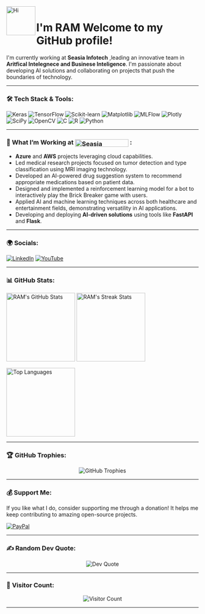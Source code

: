 <img src="https://em-content.zobj.net/source/animated-noto-color-emoji/356/waving-hand_medium-light-skin-tone_1f44b-1f3fc_1f3fc.gif" style="width: 2cm; height: 2cm;" alt="Hi" align="left"> 

# **I'm RAM** Welcome to my GitHub profile!

I'm currently working at **Seasia Infotech** ,leading an innovative team in **Aritfical Intelegnece and Businese Inteligence**. I'm passionate about developing AI solutions and collaborating on projects that push the boundaries of technology.

---

### 🛠️ **Tech Stack & Tools**:
<div align="left">
<img src="https://img.shields.io/badge/Keras-%23D00000.svg?style=for-the-badge&logo=Keras&logoColor=white" alt="Keras" /> <img src="https://img.shields.io/badge/TensorFlow-%23FF6F00.svg?style=for-the-badge&logo=TensorFlow&logoColor=white" alt="TensorFlow" /> 
<img src="https://img.shields.io/badge/scikit--learn-%23F7931E.svg?style=for-the-badge&logo=scikit-learn&logoColor=white" alt="Scikit-learn" />
<img src="https://img.shields.io/badge/matplotlib-%23ffffff.svg?style=for-the-badge&logo=Matplotlib&logoColor=black" alt="Matplotlib" />
<img src="https://img.shields.io/badge/mlflow-%23d9ead3.svg?style=for-the-badge&logo=mlflow&logoColor=blue" alt="MLFlow" />
<img src="https://img.shields.io/badge/Plotly-%233F4F75.svg?style=for-the-badge&logo=plotly&logoColor=white" alt="Plotly" />
<img src="https://img.shields.io/badge/SciPy-%230C55A5.svg?style=for-the-badge&logo=scipy&logoColor=%white" alt="SciPy" />
<img src="https://img.shields.io/badge/OpenCV-%23white.svg?style=for-the-badge&logo=opencv&logoColor=white" alt="OpenCV" />
<img src="https://img.shields.io/badge/c-%2300599C.svg?style=for-the-badge&logo=c&logoColor=white" alt="C" />
<img src="https://img.shields.io/badge/R-%23276DC3.svg?style=for-the-badge&logo=r&logoColor=white" alt="R" />
<img src="https://img.shields.io/badge/python-3670A0?style=for-the-badge&logo=python&logoColor=ffdd54" alt="Python" />
</div>

---

### 🔭 What I’m Working at <img src="https://media.licdn.com/dms/image/v2/D4D0BAQFYdIpi7JwEMA/company-logo_200_200/company-logo_200_200/0/1706010439878/seasia_infotech_logo?e=2147483647&v=beta&t=jA3devyueCgbSi8CXBW9Ytoxrup09r5VfpIKdjTAd9g" alt="Seasia Infotech Logo" style="height:20px; width:140px; vertical-align:middle;"> :
- **Azure** and **AWS** projects leveraging cloud capabilities.
- Led medical research projects focused on tumor detection and type classification using MRI imaging technology.
- Developed an AI-powered drug suggestion system to recommend appropriate medications based on patient data.
- Designed and implemented a reinforcement learning model for a bot to interactively play the Brick Breaker game with users.
- Applied AI and machine learning techniques across both healthcare and entertainment fields, demonstrating versatility in AI applications.
- Developing and deploying **AI-driven solutions** using tools like **FastAPI** and **Flask**.

---

### 🌍 **Socials**:
[![LinkedIn](https://img.shields.io/badge/LinkedIn-%230077B5.svg?style=for-the-badge&logo=linkedin&logoColor=white)](https://linkedin.com/in/ramImarn) 
[![YouTube](https://img.shields.io/badge/YouTube-%23FF0000.svg?style=for-the-badge&logo=YouTube&logoColor=white)](https://youtube.com/@ramImarn)

---

### 📊 **GitHub Stats**:
<p align="left">
  <img src="https://github-readme-stats.vercel.app/api?username=ramImarn&theme=panda&hide_border=false&include_all_commits=false&count_private=false" alt="RAM's GitHub Stats" height="180"/>
  <img src="https://github-readme-streak-stats.herokuapp.com/?user=ramImarn&theme=panda&hide_border=false" alt="RAM's Streak Stats" height="180"/>
</p>
<p align="left">
  <img src="https://github-readme-stats.vercel.app/api/top-langs/?username=ramImarn&theme=panda&hide_border=false&include_all_commits=false&count_private=false&layout=compact" alt="Top Languages" height="180"/>
</p>

---

### 🏆 **GitHub Trophies**:
<p align="center">
  <img src="https://github-profile-trophy.vercel.app/?username=ramImarn&theme=radical&no-frame=false&no-bg=true&margin-w=4" alt="GitHub Trophies"/>
</p>

---

### 💰 **Support Me**:
If you like what I do, consider supporting me through a donation! It helps me keep contributing to amazing open-source projects.

[![PayPal](https://img.shields.io/badge/PayPal-00457C?style=for-the-badge&logo=paypal&logoColor=white)](https://paypal.me/RAM)

---

### ✍️ **Random Dev Quote**:
<p align="center">
  <img src="https://quotes-github-readme.vercel.app/api?type=horizontal&theme=radical" alt="Dev Quote"/>
</p>

---

### 🔗 **Visitor Count**:
<p align="center">
  <img src="https://visitcount.itsvg.in/api?id=ramImarn&icon=0&color=0" alt="Visitor Count"/>
</p>

---

<!-- Created with passion using GPRM (https://gprm.itsvg.in) -->

